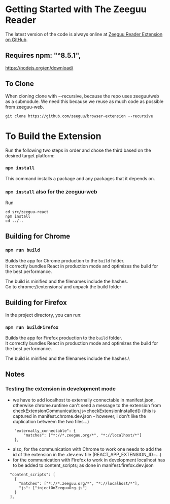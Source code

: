 # Getting Started with The Zeeguu Reader

The latest version of the code is always online at [Zeeguu Reader Extension on GitHub](https://github.com/zeeguu/browser-extension).

## Requires  npm: "^8.5.1",
https://nodejs.org/en/download/


## To Clone

When cloning clone with --recursive, because the repo uses zeeguu/web as a submodule.
We need this because we reuse as much code as possible from zeeguu-web.

```
git clone https://github.com/zeeguu/browser-extension --recursive
```

# To Build the Extension 

Run the following two steps in order and chose the third based on the desired target platform: 

### `npm install` 
This command installs a package and any packages that it depends on.

### `npm install` also for the zeeguu-web
Run

```
cd src/zeeguu-react
npm install
cd ../..
```

## Building for Chrome 

### `npm run build`
Builds the app for Chrome production to the `build` folder.\
It correctly bundles React in production mode and optimizes the build for the best performance.

The build is minified and the filenames include the hashes.\
Go to chrome://extensions/ and unpack the build folder

## Building for Firefox
In the project directory, you can run:

### `npm run buildFirefox`
Builds the app for Firefox production to the `build` folder.\
It correctly bundles React in production mode and optimizes the build for the best performance.

The build is minified and the filenames include the hashes.\


## Notes

### Testing the extension in development mode
- we have to add localhost to externally connectable in manifest.json, otherwise chrome.runtime can't 
send a message to the extension from checkExtensionCommunication.js>checkExtensionInstalled()
(this is captured in manifest.chrome.dev.json - however, i don't like the duplication betweem the two files...)
``` 
    "externally_connectable": {
        "matches": ["*://*.zeeguu.org/*", "*://localhost/*"]
    },
```
- also, for the communication with Chrome to work one needs to add the id of the extension 
in the .dev.env file (REACT_APP_EXTENSION_ID=...)
- for the communication with Firefox to work in development localhost has to be added to content_scripts; as done in manifest.firefox.dev.json 
```
  "content_scripts": [
    {
      "matches": ["*://*.zeeguu.org/*", "*://localhost/*"],
      "js": ["injectOnZeeguuOrg.js"]
    }
  ],
```






